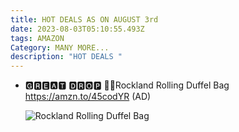 ```yaml
---
title: HOT DEALS AS ON AUGUST 3rd
date: 2023-08-03T05:10:55.493Z
tags: AMAZON
Category: MANY MORE...
description: "HOT DEALS "
---
```

* 🅶🆁🅴🅰🆃 🅳🆁🅾🅿
  💝💝Rockland Rolling Duffel Bag
  https://amzn.to/45codYR
  (AD)<!--StartFragment-->

  ![Rockland Rolling Duffel Bag](https://m.media-amazon.com/images/I/91fjpwNorCL._AC_UY741_.jpg)

  <!--EndFragment-->

  ![]()